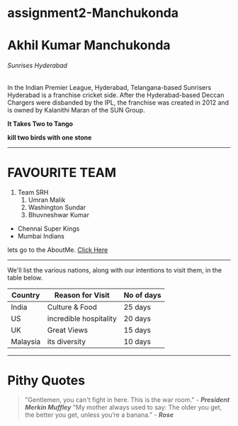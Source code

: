 # assignment2-Manchukonda

# Akhil Kumar Manchukonda

###### Sunrises Hyderabad

In the Indian Premier League, Hyderabad, Telangana-based Sunrisers Hyderabad is a franchise cricket side. After the Hyderabad-based Deccan Chargers were disbanded by the IPL, the franchise was created in 2012 and is owned by Kalanithi Maran of the SUN Group.


**It Takes Two to Tango**

**kill two birds with one stone**

-----

# FAVOURITE TEAM

1. Team SRH
    1. Umran Malik
    2. Washington Sundar
    3. Bhuvneshwar Kumar

* Chennai Super Kings
* Mumbai Indians

lets go to the AboutMe. [Click Here](https://github.com/akhilmk2407/assignment2-Manchukonda/blob/main/AboutMe.md)


----------

We'll list the various nations, along with our intentions to visit them, in the table below.

| Country    | Reason for Visit       | No of days  |
|---------   | ----------------       | ----------  |
| India      | Culture & Food         | 25 days     |
| US         | incredible hospitality | 20 days    |
| UK         | Great Views            | 15 days      |
| Malaysia   | its diversity          | 10 days      |

---------
# Pithy Quotes

>"Gentlemen, you can't fight in here. This is the war room." - ***President Merkin Muffley***
>"My mother always used to say: The older you get, the better you get, unless you’re a banana." - ***Rose***

